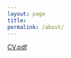 ```yaml
---
layout: page
title:
permalink: /about/
---
```


[CV.pdf](http://sachinshrestha.github.io/CV.pdf)

<object data="http://sachinshrestha.github.io/CV.pdf" type="application/pdf" width="100%" height="100%">
